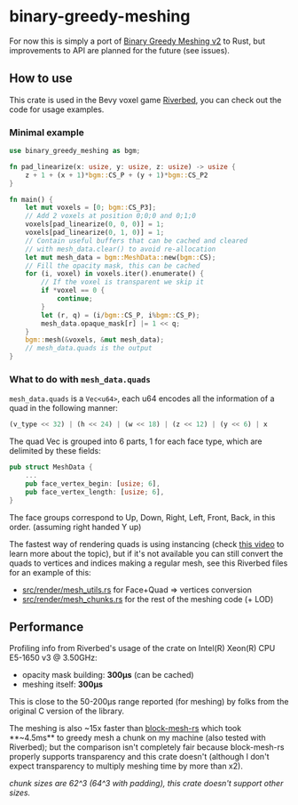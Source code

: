 # binary-greedy-meshing
For now this is simply a port of [Binary Greedy Meshing v2](https://github.com/cgerikj/binary-greedy-meshing) to Rust, but improvements to API are planned for the future (see issues).

## How to use
This crate is used in the Bevy voxel game [Riverbed](https://github.com/Inspirateur/riverbed), you can check out the code for usage examples.

### Minimal example
```rust
use binary_greedy_meshing as bgm;

fn pad_linearize(x: usize, y: usize, z: usize) -> usize {
    z + 1 + (x + 1)*bgm::CS_P + (y + 1)*bgm::CS_P2
}

fn main() {
    let mut voxels = [0; bgm::CS_P3];
    // Add 2 voxels at position 0;0;0 and 0;1;0
    voxels[pad_linearize(0, 0, 0)] = 1;
    voxels[pad_linearize(0, 1, 0)] = 1;
    // Contain useful buffers that can be cached and cleared 
    // with mesh_data.clear() to avoid re-allocation
    let mut mesh_data = bgm::MeshData::new(bgm::CS);
    // Fill the opacity mask, this can be cached 
    for (i, voxel) in voxels.iter().enumerate() {
        // If the voxel is transparent we skip it
        if *voxel == 0 {
            continue;
        }
        let (r, q) = (i/bgm::CS_P, i%bgm::CS_P);
        mesh_data.opaque_mask[r] |= 1 << q;
    }
    bgm::mesh(&voxels, &mut mesh_data);
    // mesh_data.quads is the output
}
```

### What to do with `mesh_data.quads`
`mesh_data.quads` is a `Vec<u64>`, each u64 encodes all the information of a quad in the following manner:
```rust
(v_type << 32) | (h << 24) | (w << 18) | (z << 12) | (y << 6) | x
```

The quad Vec is grouped into 6 parts, 1 for each face type, which are delimited by these fields:
```rust
pub struct MeshData {
    ...
    pub face_vertex_begin: [usize; 6],
    pub face_vertex_length: [usize; 6],
}
```

The face groups correspond to Up, Down, Right, Left, Front, Back, in this order. (assuming right handed Y up)

The fastest way of rendering quads is using instancing (check [this video](https://www.youtube.com/watch?v=40JzyaOYJeY) to learn more about the topic), but if it's not available you can still convert the quads to vertices and indices making a regular mesh, see this Riverbed files for an example of this:
- [src/render/mesh_utils.rs](https://github.com/Inspirateur/riverbed/blob/main/src/render/mesh_utils.rs) for Face+Quad => vertices conversion
- [src/render/mesh_chunks.rs](https://github.com/Inspirateur/riverbed/blob/main/src/render/mesh_chunks.rs) for the rest of the meshing code (+ LOD)

## Performance
Profiling info from Riverbed's usage of the crate on Intel(R) Xeon(R) CPU E5-1650 v3 @ 3.50GHz:
- opacity mask building: **300μs** (can be cached)
- meshing itself: **300μs**

This is close to the 50-200μs range reported (for meshing) by folks from the original C version of the library.

The meshing is also ~15x faster than [block-mesh-rs](https://github.com/bonsairobo/block-mesh-rs) which took **~4.5ms** to greedy mesh a chunk on my machine (also tested with Riverbed); 
but the comparison isn't completely fair because block-mesh-rs properly supports transparency and this crate doesn't (although I don't expect transparency to multiply meshing time by more than x2). 

*chunk sizes are 62^3 (64^3 with padding), this crate doesn't support other sizes.*
